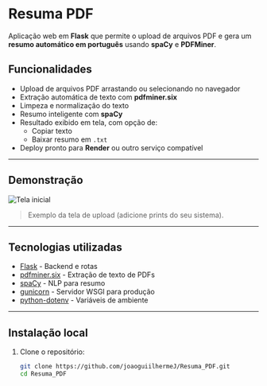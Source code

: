 # Resuma PDF

Aplicação web em **Flask** que permite o upload de arquivos PDF e gera um **resumo automático em português** usando **spaCy** e **PDFMiner**.

## Funcionalidades
- Upload de arquivos PDF arrastando ou selecionando no navegador
- Extração automática de texto com **pdfminer.six**
- Limpeza e normalização do texto
- Resumo inteligente com **spaCy**
- Resultado exibido em tela, com opção de:
  - Copiar texto
  - Baixar resumo em `.txt`
- Deploy pronto para **Render** ou outro serviço compatível

---

## Demonstração
![Tela inicial](static/preview.png)  
> Exemplo da tela de upload (adicione prints do seu sistema).

---

## Tecnologias utilizadas
- [Flask](https://flask.palletsprojects.com/) - Backend e rotas
- [pdfminer.six](https://github.com/pdfminer/pdfminer.six) - Extração de texto de PDFs
- [spaCy](https://spacy.io/) - NLP para resumo
- [gunicorn](https://gunicorn.org/) - Servidor WSGI para produção
- [python-dotenv](https://github.com/theskumar/python-dotenv) - Variáveis de ambiente

---

## Instalação local

1. Clone o repositório:
   ```bash
   git clone https://github.com/joaoguiilhermeJ/Resuma_PDF.git
   cd Resuma_PDF
